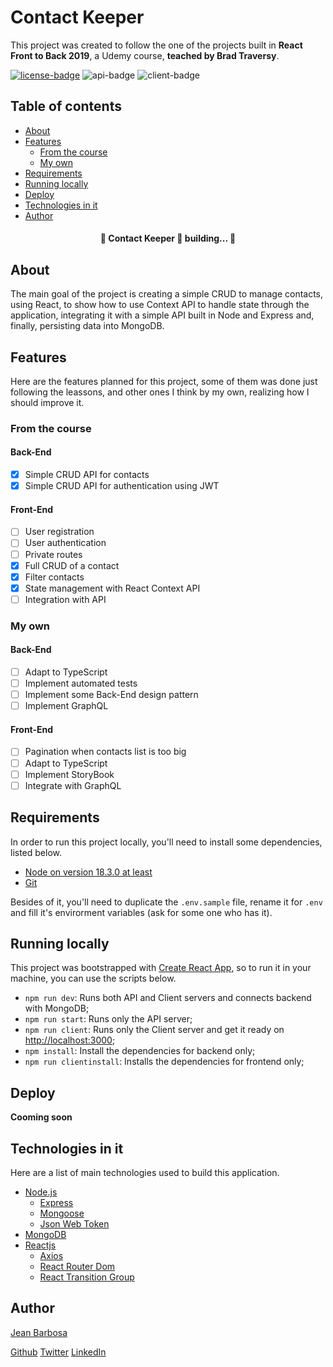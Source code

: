 # Contact Keeper

This project was created to follow the one of the projects built in **React Front to Back 2019**, a Udemy course, **teached by Brad Traversy**.

[![license-badge](https://img.shields.io/static/v1?label=license&message=MIT&color=0e7dbe&style=flat)](./LICENSE)
![api-badge](https://img.shields.io/static/v1?label=API&message=v0.1.0&color=0e7dbe&style=flat)
![client-badge](https://img.shields.io/static/v1?label=ClientUI&message=v0.1.0&color=0e7dbe&style=flat)

## Table of contents

- [About](#about)
- [Features](#features)
  - [From the course](#from-the-course)
  - [My own](#my-own)
- [Requirements](#requirements)
- [Running locally](#running-locally)
- [Deploy](#deploy)
- [Technologies in it](#technologies-in-it)
- [Author](#author)

<h4 align="center"> 🚧  Contact Keeper 🚀 building...  🚧 </h4>

## About

The main goal of the project is creating a simple CRUD to manage contacts, using React, to show how to use Context API to handle state through the application, integrating it with a simple API built in Node and Express and, finally, persisting data into MongoDB.

## Features

Here are the features planned for this project, some of them was done just following the leassons, and other ones I think by my own, realizing how I should improve it.

### From the course

#### Back-End

- [x] Simple CRUD API for contacts
- [x] Simple CRUD API for authentication using JWT

#### Front-End

- [ ] User registration
- [ ] User authentication
- [ ] Private routes
- [x] Full CRUD of a contact
- [x] Filter contacts
- [x] State management with React Context API
- [ ] Integration with API

### My own

#### Back-End

- [ ] Adapt to TypeScript
- [ ] Implement automated tests
- [ ] Implement some Back-End design pattern
- [ ] Implement GraphQL

#### Front-End

- [ ] Pagination when contacts list is too big
- [ ] Adapt to TypeScript
- [ ] Implement StoryBook
- [ ] Integrate with GraphQL

## Requirements

In order to run this project locally, you'll need to install some dependencies, listed below.

- [Node on version 18.3.0 at least](https://nodejs.org/en/download/)
- [Git](https://git-scm.com/book/en/v2/Getting-Started-Installing-Git)

Besides of it, you'll need to duplicate the `.env.sample` file, rename it for `.env` and fill it's envirorment variables (ask for some one who has it).

## Running locally

This project was bootstrapped with [Create React App](https://github.com/facebook/create-react-app), so to run it in your machine, you can use the scripts below.

- `npm run dev`: Runs both API and Client servers and connects backend with MongoDB;
- `npm run start`: Runs only the API server;
- `npm run client`: Runs only the Client server and get it ready on [http://localhost:3000](http://localhost:3000);
- `npm install`: Install the dependencies for backend only;
- `npm run clientinstall`: Installs the dependencies for frontend only;

## Deploy

**Cooming soon**

## Technologies in it

Here are a list of main technologies used to build this application.

- [Node.js](https://nodejs.org/en/about/)
  - [Express](https://expressjs.com/pt-br/)
  - [Mongoose](https://mongoosejs.com/docs/)
  - [Json Web Token](https://github.com/auth0/node-jsonwebtoken)
- [MongoDB](https://www.mongodb.com/cloud/atlas/lp/try2-de)
- [Reactjs](https://pt-br.reactjs.org/)
  - [Axios](https://axios-http.com/docs/intro)
  - [React Router Dom](https://v5.reactrouter.com/web/guides/quick-start)
  - [React Transition Group](https://reactcommunity.org/react-transition-group/)

## Author

[Jean Barbosa](https://github.com/jb9dev/about-me)

[Github](https://github.com/jb9dev)
[Twitter](https://twitter.com/__JeanBarbosa)
[LinkedIn](https://www.linkedin.com/in/jeanbarbosa9/)
